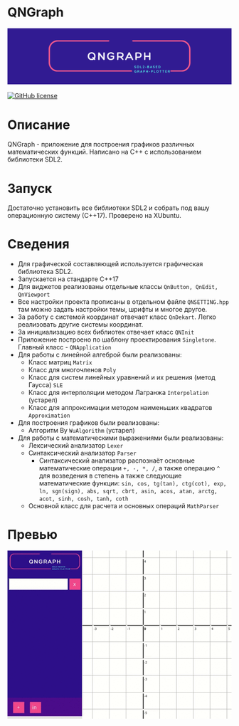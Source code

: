 # QNGraph 

![Logo](https://github.com/qnbhd/QNGraph/blob/master/misc/img/QNGRAPH.png)

[![GitHub license](https://img.shields.io/github/license/qnbhd/qn-graph)](https://github.com/qnbhd/qn-graph)
# Описание 

QNGraph - приложение для построения графиков различных математических функций. Написано на C++ с использованием библиотеки SDL2.

# Запуск

Достаточно установить все библиотеки SDL2 и собрать под вашу операционную систему (С++17). Проверено на XUbuntu. 

# Сведения

+ Для графической составляющей используется графическая библиотека SDL2. 
+ Запускается на стандарте C++17
+ Для виджетов реализованы отдельные классы ```QnButton, QnEdit, QnViewport``` 
+ Все настройки проекта прописаны в отдельном файле ```QNSETTING.hpp``` там можно задать настройки темы, шрифты и многое другое.
+ За работу с системой координат отвечает класс ```QnDekart```. Легко реализовать другие системы координат.
+ За инициализацию всех библиотек отвечает класс ```QNInit```
+ Приложение построено по шаблону проектирования ```Singletone```. Главный класс - ```QNApplication```
+ Для работы с линейной алгеброй были реализованы: 
  - Класс матриц ```Matrix```
  - Класс для многочленов ```Poly```
  - Класс для систем линейных уравнений и их решения (метод Гаусса) ```SLE``` 
  - Класс для интерполяции методом Лагранжа ```Interpolation``` (устарел)
  - Класс для аппроксимации методом наименьших квадратов ```Approximation```
+ Для построения графиков были реализованы:
  - Алгоритм Ву ```WuAlgorithm``` (устарел)
+ Для работы с математическими выражениями были реализованы:
  - Лексический анализатор ```Lexer```
  - Синтаксический анализатор ```Parser```
    * Синтаксический анализатор распознаёт основные математические операции ```+, -, *, /```, а также операцию ```^``` для возведения в степень а также следующие математические функции:
    ```sin, cos, tg(tan), ctg(cot), exp, ln, sgn(sign), abs, sqrt, cbrt, asin, acos, atan, arctg, acot, sinh, cosh, tanh, coth```
  - Основной класс для расчета и основных операций ```MathParser```
  
# Превью

<p align="center">
  <img src="https://github.com/qnbhd/QNGraph/blob/master/misc/img/prev.gif">
</p>
